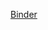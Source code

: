 [Binder](https://hub-binder.mybinder.ovh/user/jnishii-stock-analysis-dclja8dl/notebooks/yahoo_fin/yahoo_fin.ipynb) 